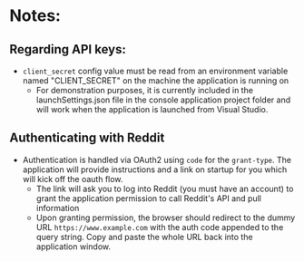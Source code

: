 # Notes:
## Regarding API keys:
- `client_secret` config value must be read from an environment variable named "CLIENT_SECRET" on the machine the application is running on
  - For demonstration purposes, it is currently included in the launchSettings.json file in the console application project folder and will work when the application is launched from Visual Studio.
 ## Authenticating with Reddit
 - Authentication is handled via OAuth2 using `code` for the `grant-type`. The application will provide instructions and a link on startup for you which will kick off the oauth flow.
   - The link will ask you to log into Reddit (you must have an account) to grant the application permission to call Reddit's API and pull information
   - Upon granting permission, the browser should redirect to the dummy URL `https://www.example.com` with the auth code appended to the query string.  Copy and paste the whole URL back into the application window.
